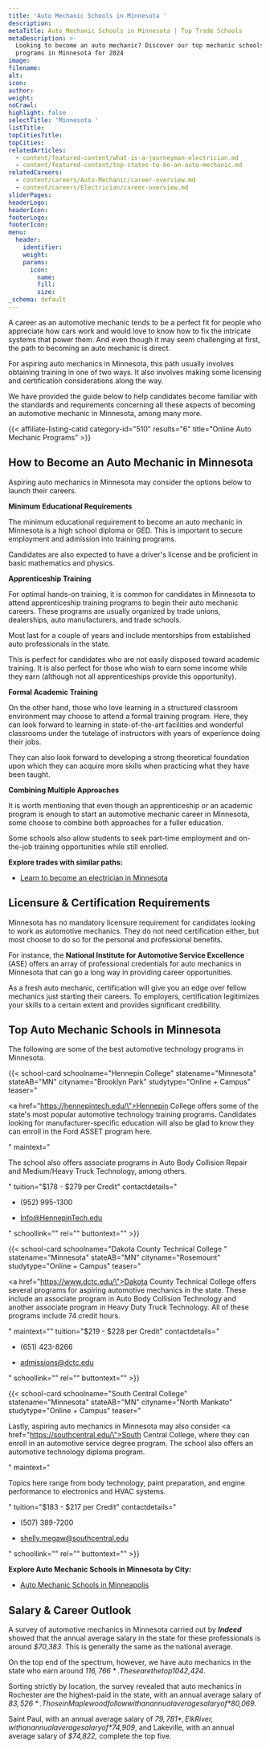 ```yaml
---
title: 'Auto Mechanic Schools in Minnesota '
description:
metaTitle: Auto Mechanic Schools in Minnesota | Top Trade Schools
metaDescription: >-
  Looking to become an auto mechanic? Discover our top mechanic schools &
  programs in Minnesota for 2024
image:
filename:
alt:
icon:
author:
weight:
noCrawl:
highlight: false
selectTitle: 'Minnesota '
listTitle:
topCitiesTitle:
topCities:
relatedArticles:
  - content/featured-content/what-is-a-journeyman-electrician.md
  - content/featured-content/top-states-to-be-an-auto-mechanic.md
relatedCareers:
  - content/careers/Auto-Mechanic/career-overview.md
  - content/careers/Electrician/career-overview.md
sliderPages:
headerLogo:
headerIcon:
footerLogo:
footerIcon:
menu:
  header:
    identifier:
    weight:
    params:
      icon:
        name:
        fill:
        size:
_schema: default
---
```

A career as an automotive mechanic tends to be a perfect fit for people who appreciate how cars work and would love to know how to fix the intricate systems that power them. And even though it may seem challenging at first, the path to becoming an auto mechanic is direct.

For aspiring auto mechanics in Minnesota, this path usually involves obtaining training in one of two ways. It also involves making some licensing and certification considerations along the way.

We have provided the guide below to help candidates become familiar with the standards and requirements concerning all these aspects of becoming an automotive mechanic in Minnesota, among many more.

{{< affiliate-listing-catid category-id="510" results="6" title="Online Auto Mechanic Programs" >}}

## **How to Become an Auto Mechanic in Minnesota**

Aspiring auto mechanics in Minnesota may consider the options below to launch their careers.

**Minimum Educational Requirements**

The minimum educational requirement to become an auto mechanic in Minnesota is a high school diploma or GED. This is important to secure employment and admission into training programs.

Candidates are also expected to have a driver's license and be proficient in basic mathematics and physics.

**Apprenticeship Training**

For optimal hands-on training, it is common for candidates in Minnesota to attend apprenticeship training programs to begin their auto mechanic careers. These programs are usually organized by trade unions, dealerships, auto manufacturers, and trade schools.

Most last for a couple of years and include mentorships from established auto professionals in the state.

This is perfect for candidates who are not easily disposed toward academic training. It is also perfect for those who wish to earn some income while they earn (although not all apprenticeships provide this opportunity).

**Formal Academic Training**

On the other hand, those who love learning in a structured classroom environment may choose to attend a formal training program. Here, they can look forward to learning in state-of-the-art facilities and wonderful classrooms under the tutelage of instructors with years of experience doing their jobs.

They can also look forward to developing a strong theoretical foundation upon which they can acquire more skills when practicing what they have been taught.

**Combining Multiple Approaches**

It is worth mentioning that even though an apprenticeship or an academic program is enough to start an automotive mechanic career in Minnesota, some choose to combine both approaches for a fuller education.

Some schools also allow students to seek part-time employment and on-the-job training opportunities while still enrolled.

**Explore trades with similar paths:**

* [Learn to become an electrician in Minnesota](https://toptradeschools.com/near-you/electrician/minnesota/)

## **Licensure & Certification Requirements**

Minnesota has no mandatory licensure requirement for candidates looking to work as automotive mechanics. They do not need certification either, but most choose to do so for the personal and professional benefits.

For instance, the **National Institute for Automotive Service Excellence** (ASE) offers an array of professional credentials for auto mechanics in Minnesota that can go a long way in providing career opportunities.

As a fresh auto mechanic, certification will give you an edge over fellow mechanics just starting their careers. To employers, certification legitimizes your skills to a certain extent and provides significant credibility.

## **Top Auto Mechanic Schools in Minnesota**

The following are some of the best automotive technology programs in Minnesota.

{{< school-card schoolname="Hennepin College" statename="Minnesota" stateAB="MN" cityname="Brooklyn Park" studytype="Online + Campus" teaser="<p><a href=\"https://hennepintech.edu/\">Hennepin College</a> offers some of the state's most popular automotive technology training programs. Candidates looking for manufacturer-specific education will also be glad to know they can enroll in the Ford ASSET program here.</p>" maintext="<p>The school also offers associate programs in Auto Body Collision Repair and Medium/Heavy Truck Technology, among others.</p>" tuition="$178 - $279 per Credit" contactdetails="<ul><li><p>(952) 995-1300</p></li><li><p>Info@HennepinTech.edu</p></li></ul>" schoollink="" rel="" buttontext="" >}}

{{< school-card schoolname="Dakota County Technical College " statename="Minnesota" stateAB="MN" cityname="Rosemount" studytype="Online + Campus" teaser="<p><a href=\"https://www.dctc.edu/\">Dakota County Technical College</a> offers several programs for aspiring automotive mechanics in the state. These include an associate program in Auto Body Collision Technology and another associate program in Heavy Duty Truck Technology. All of these programs include 74 credit hours.</p>" maintext="" tuition="$219 - $228 per Credit" contactdetails="<ul><li><p>(651) 423-8266</p></li><li><p>admissions@dctc.edu</p></li></ul>" schoollink="" rel="" buttontext="" >}}

{{< school-card schoolname="South Central College" statename="Minnesota" stateAB="MN" cityname="North Mankato" studytype="Online + Campus" teaser="<p>Lastly, aspiring auto mechanics in Minnesota may also consider <a href=\"https://southcentral.edu/\">South Central College</a>, where they can enroll in an automotive service degree program. The school also offers an automotive technology diploma program.</p>" maintext="<p>Topics here range from body technology, paint preparation, and engine performance to electronics and HVAC systems.</p>" tuition="$183 - $217 per Credit" contactdetails="<ul><li><p>(507) 389-7200</p></li><li><p>shelly.megaw@southcentral.edu</p></li></ul>" schoollink="" rel="" buttontext="" >}}

**Explore Auto Mechanic Schools in Minnesota by City:**

* [Auto Mechanic Schools in Minneapolis](https://toptradeschools.com/near-you/auto-mechanic/minnesota/minneapolis/)

## **Salary & Career Outlook**

A survey of automotive mechanics in Minnesota carried out by ***Indeed*** showed that the annual average salary in the state for these professionals is around *$70,383*. This is generally the same as the national average.

On the top end of the spectrum, however, we have auto mechanics in the state who earn around *$116,766*. These are the top 10%. On the lower end of the spectrum, the bottom 10% of the state's automotive mechanics earn an annual average salary of around *$42,424*.

Sorting strictly by location, the survey revealed that auto mechanics in Rochester are the highest-paid in the state, with an annual average salary of *$83,526*. Those in Maplewood follow with an annual average salary of *$80,069*.

Saint Paul, with an annual average salary of *$79,781*, Elk River, with an annual average salary of *$74,909*, and Lakeville, with an annual average salary of *$74,822,* complete the top five.